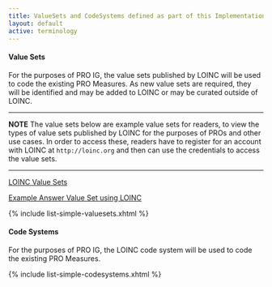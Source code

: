 ```yaml
---
title: ValueSets and CodeSystems defined as part of this Implementation Guide
layout: default
active: terminology
---
```

#### Value Sets

For the purposes of PRO IG, the value sets published by LOINC will be used to code the existing PRO Measures.
As new value sets are required, they will be identified and may be added to LOINC or may be curated outside of LOINC.

---
**NOTE**
The value sets below are example value sets for readers, to view the types of value sets published by LOINC for the purposes of PROs and other use cases. In order to access these, readers have to register for an account with LOINC at `http://loinc.org` and then can use the credentials to access the value sets.

---  

[LOINC Value Sets](https://fhir.loinc.org/ValueSet)

[Example Answer Value Set using LOINC](http://fhir.loinc.org/ValueSet/LL1253-5)

{% include list-simple-valuesets.xhtml %}

#### Code Systems

For the purposes of PRO IG, the LOINC code system will be used to code the existing PRO Measures.


{% include list-simple-codesystems.xhtml %}
